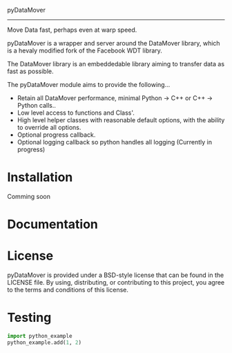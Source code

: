 pyDataMover
**************

Move Data fast, perhaps even at warp speed.

pyDataMover is a wrapper and server around the DataMover library, which is a hevaly modified fork of the Facebook WDT library.

The DataMover library is an embeddedable library aiming to
transfer data as fast as possible.

The pyDataMover module aims to provide the following...

- Retain all DataMover performance, minimal Python -> C++ or C++ -> Python calls..
- Low level access to functions and Class'.
- High level helper classes with reasonable default options, with the ability to override all options.
- Optional progress callback.
- Optional logging callback so python handles all logging (Currently in progress)

Installation
============

Comming soon


Documentation
==========================



License
==========================

pyDataMover is provided under a BSD-style license that can be found in the LICENSE file. By using, distributing, or contributing to this project, you agree to the
terms and conditions of this license.

Testing
==========================

```python
import python_example
python_example.add(1, 2)
```

